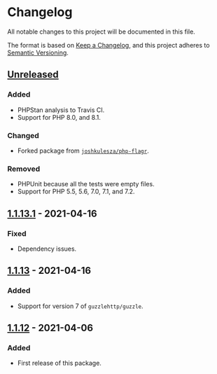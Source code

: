 # Changelog

All notable changes to this project will be documented in this file.

The format is based on [Keep a Changelog](https://keepachangelog.com/en/1.0.0/),
and this project adheres to [Semantic Versioning](https://semver.org/spec/v2.0.0.html).

## [Unreleased]

### Added

- PHPStan analysis to Travis CI.
- Support for PHP 8.0, and 8.1.

### Changed

- Forked package from [`joshkulesza/php-flagr`](https://github.com/joshkulesza/php-flagr).

### Removed

- PHPUnit because all the tests were empty files.
- Support for PHP 5.5, 5.6, 7.0, 7.1, and 7.2.

## [1.1.13.1] - 2021-04-16

### Fixed

- Dependency issues.

## [1.1.13] - 2021-04-16

### Added

- Support for version 7 of `guzzlehttp/guzzle`.

## [1.1.12] - 2021-04-06

### Added

- First release of this package.

[unreleased]: https://github.com/HealthEngineAU/php-flagr/compare/1.1.13.1...HEAD
[1.1.13.1]: https://github.com/HealthEngineAU/php-flagr/compare/1.1.13.1...1.1.13
[1.1.13]: https://github.com/HealthEngineAU/php-flagr/compare/1.1.13...1.1.12
[1.1.12]: https://github.com/HealthEngineAU/php-flagr/releases/tag/1.1.12
